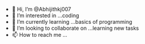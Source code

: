 - 👋 Hi, I’m @Abhijithkj007
- 👀 I’m interested in ...coding
- 🌱 I’m currently learning ...basics of programming
- 💞️ I’m looking to collaborate on ...learning new tasks
- 📫 How to reach me ...

<!---
Abhijithkj007/Abhijithkj007 is a ✨ special ✨ repository because its `README.md` (this file) appears on your GitHub profile.
You can click the Preview link to take a look at your changes.
--->
